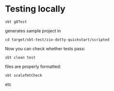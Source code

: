 # Testing locally

```shell script
sbt g8Test
```
generates sample project in
```shell script
cd target/sbt-test/zio-dotty-quickstart/scripted
```

Now you can check whether
tests pass:
```shell script
sbt clean test
```

files are properly formatted:
```shell script
sbt scalafmtCheck
```
etc